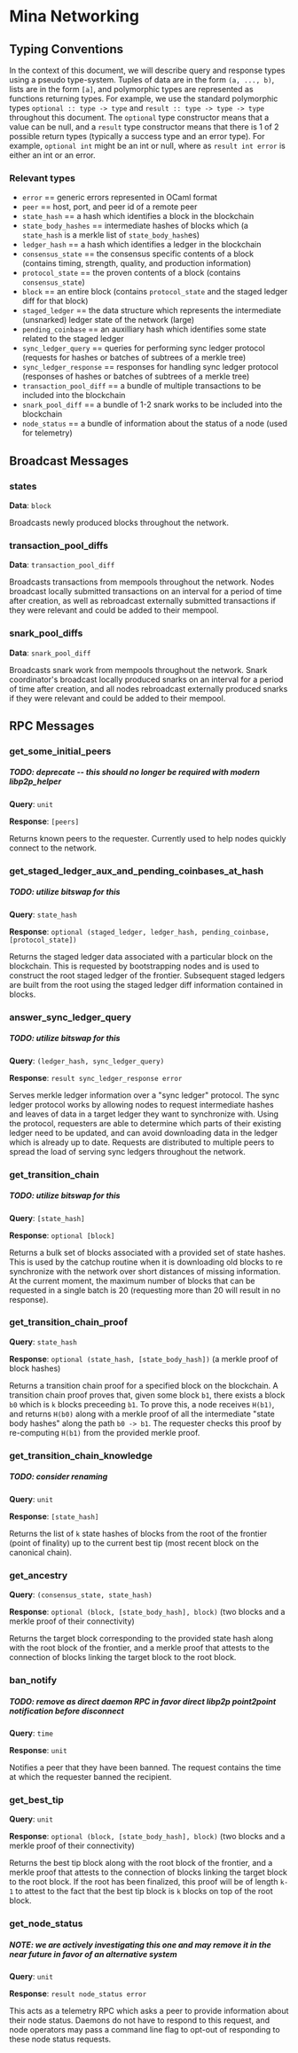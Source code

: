 # Mina Networking

## Typing Conventions

In the context of this document, we will describe query and response types using
a pseudo type-system. Tuples of data are in the form `(a, ..., b)`, lists are in
the form `[a]`, and polymorphic types are represented as functions returning
types. For example, we use the standard polymorphic types
`optional :: type -> type` and `result :: type -> type -> type` throughout this
document. The `optional` type constructor means that a value can be null, and a
`result` type constructor means that there is 1 of 2 possible return types
(typically a success type and an error type). For example, `optional int` might
be an int or null, where as `result int error` is either an int or an error.

### Relevant types

- `error` == generic errors represented in OCaml format
- `peer` == host, port, and peer id of a remote peer
- `state_hash` == a hash which identifies a block in the blockchain
- `state_body_hashes` == intermediate hashes of blocks which (a `state_hash` is
  a merkle list of `state_body_hash`es)
- `ledger_hash` == a hash which identifies a ledger in the blockchain
- `consensus_state` == the consensus specific contents of a block (contains
  timing, strength, quality, and production information)
- `protocol_state` == the proven contents of a block (contains
  `consensus_state`)
- `block` == an entire block (contains `protocol_state` and the staged ledger
  diff for that block)
- `staged_ledger` == the data structure which represents the intermediate
  (unsnarked) ledger state of the network (large)
- `pending_coinbase` == an auxilliary hash which identifies some state related
  to the staged ledger
- `sync_ledger_query` == queries for performing sync ledger protocol (requests
  for hashes or batches of subtrees of a merkle tree)
- `sync_ledger_response` == responses for handling sync ledger protocol
  (responses of hashes or batches of subtrees of a merkle tree)
- `transaction_pool_diff` == a bundle of multiple transactions to be included
  into the blockchain
- `snark_pool_diff` == a bundle of 1-2 snark works to be included into the
  blockchain
- `node_status` == a bundle of information about the status of a node (used for
  telemetry)

## Broadcast Messages

### states

**Data**: `block`

Broadcasts newly produced blocks throughout the network.

### transaction_pool_diffs

**Data**: `transaction_pool_diff`

Broadcasts transactions from mempools throughout the network. Nodes broadcast
locally submitted transactions on an interval for a period of time after
creation, as well as rebroadcast externally submitted transactions if they were
relevant and could be added to their mempool.

### snark_pool_diffs

**Data**: `snark_pool_diff`

Broadcasts snark work from mempools throughout the network. Snark coordinator's
broadcast locally produced snarks on an interval for a period of time after
creation, and all nodes rebroadcast externally produced snarks if they were
relevant and could be added to their mempool.

## RPC Messages

### get_some_initial_peers

##### TODO: deprecate -- this should no longer be required with modern libp2p_helper

**Query**: `unit`

**Response**: `[peers]`

Returns known peers to the requester. Currently used to help nodes quickly
connect to the network.

### get_staged_ledger_aux_and_pending_coinbases_at_hash

##### TODO: utilize bitswap for this

**Query**: `state_hash`

**Response**:
`optional (staged_ledger, ledger_hash, pending_coinbase, [protocol_state])`

Returns the staged ledger data associated with a particular block on the
blockchain. This is requested by bootstrapping nodes and is used to construct
the root staged ledger of the frontier. Subsequent staged ledgers are built from
the root using the staged ledger diff information contained in blocks.

### answer_sync_ledger_query

##### TODO: utilize bitswap for this

**Query**: `(ledger_hash, sync_ledger_query)`

**Response**: `result sync_ledger_response error`

Serves merkle ledger information over a "sync ledger" protocol. The sync ledger
protocol works by allowing nodes to request intermediate hashes and leaves of
data in a target ledger they want to synchronize with. Using the protocol,
requesters are able to determine which parts of their existing ledger need to be
updated, and can avoid downloading data in the ledger which is already up to
date. Requests are distributed to multiple peers to spread the load of serving
sync ledgers throughout the network.

### get_transition_chain

##### TODO: utilize bitswap for this

**Query**: `[state_hash]`

**Response**: `optional [block]`

Returns a bulk set of blocks associated with a provided set of state hashes.
This is used by the catchup routine when it is downloading old blocks to re
synchronize with the network over short distances of missing information. At the
current moment, the maximum number of blocks that can be requested in a single
batch is 20 (requesting more than 20 will result in no response).

### get_transition_chain_proof

**Query**: `state_hash`

**Response**: `optional (state_hash, [state_body_hash])` (a merkle proof of
block hashes)

Returns a transition chain proof for a specified block on the blockchain. A
transition chain proof proves that, given some block `b1`, there exists a block
`b0` which is `k` blocks preceeding `b1`. To prove this, a node receives
`H(b1)`, and returns `H(b0)` along with a merkle proof of all the intermediate
"state body hashes" along the path `b0 -> b1`. The requester checks this proof
by re-computing `H(b1)` from the provided merkle proof.

### get_transition_chain_knowledge

##### TODO: consider renaming

**Query**: `unit`

**Response**: `[state_hash]`

Returns the list of `k` state hashes of blocks from the root of the frontier
(point of finality) up to the current best tip (most recent block on the
canonical chain).

### get_ancestry

**Query**: `(consensus_state, state_hash)`

**Response**: `optional (block, [state_body_hash], block)` (two blocks and a
merkle proof of their connectivity)

Returns the target block corresponding to the provided state hash along with the
root block of the frontier, and a merkle proof that attests to the connection of
blocks linking the target block to the root block.

### ban_notify

##### TODO: remove as direct daemon RPC in favor direct libp2p point2point notification before disconnect

**Query**: `time`

**Response**: `unit`

Notifies a peer that they have been banned. The request contains the time at
which the requester banned the recipient.

### get_best_tip

**Query**: `unit`

**Response**: `optional (block, [state_body_hash], block)` (two blocks and a
merkle proof of their connectivity)

Returns the best tip block along with the root block of the frontier, and a
merkle proof that attests to the connection of blocks linking the target block
to the root block. If the root has been finalized, this proof will be of length
`k-1` to attest to the fact that the best tip block is `k` blocks on top of the
root block.

### get_node_status

##### NOTE: we are actively investigating this one and may remove it in the near future in favor of an alternative system

**Query**: `unit`

**Response**: `result node_status error`

This acts as a telemetry RPC which asks a peer to provide information about
their node status. Daemons do not have to respond to this request, and node
operators may pass a command line flag to opt-out of responding to these node
status requests.
